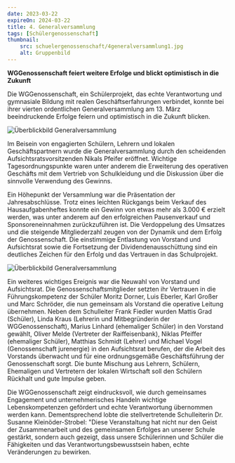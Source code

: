 ```yaml
---
date: 2023-03-22
expireOn: 2024-03-22
title: 4. Generalversammlung
tags: [Schülergenossenschaft]
thumbnail:
    src: schuelergenossenschaft/4generalversammlung1.jpg
    alt: Gruppenbild
---
```


**WGGenossenschaft feiert weitere Erfolge und blickt optimistisch in die Zukunft**

Die WGGenossenschaft, ein Schülerprojekt, das echte Verantwortung und gymnasiale Bildung mit realen Geschäftserfahrungen verbindet, konnte bei ihrer vierten ordentlichen Generalversammlung am 13. März beeindruckende Erfolge feiern und optimistisch in die Zukunft blicken.

![Überblickbild Generalversammlung](/images/schuelergenossenschaft/4generalversammlung1.jpg)

Im Beisein von engagierten Schülern, Lehrern und lokalen Geschäftspartnern wurde die Generalversammlung durch den scheidenden Aufsichtsratsvorsitzenden Nikals Pfeifer eröffnet. Wichtige Tagesordnungspunkte waren unter anderem die Erweiterung des operativen Geschäfts mit dem Vertrieb von Schulkleidung und die Diskussion über die sinnvolle Verwendung des Gewinns.

Ein Höhepunkt der Versammlung war die Präsentation der Jahresabschlüsse. Trotz eines leichten Rückgangs beim Verkauf des Hausaufgabenheftes konnte ein Gewinn von etwas mehr als 3.000 € erzielt werden, was unter anderem auf den erfolgreichen Pausenverkauf und Sponsoreneinnahmen zurückzuführen ist. Die Verdoppelung des Umsatzes und die steigende Mitgliederzahl zeugen von der Dynamik und dem Erfolg der Genossenschaft.  Die einstimmige Entlastung von Vorstand und Aufsichtsrat sowie die Fortsetzung der Dividendenausschüttung sind ein deutliches Zeichen für den Erfolg und das Vertrauen in das Schulprojekt.


![Überblickbild Generalversammlung](/images/schuelergenossenschaft/4generalversammlung2.jpg)

Ein weiteres wichtiges Ereignis war die Neuwahl von Vorstand und Aufsichtsrat. Die Genossenschaftsmitglieder setzten ihr Vertrauen in die Führungskompetenz der Schüler Moritz Dorner, Luis Eberler, Karl Großer und Marc Schröder, die nun gemeinsam als Vorstand die operative Leitung übernehmen. Neben dem Schulleiter Frank Fiedler wurden Mattis Grad (Schüler), Linda Kraus (Lehrerin und Mitbegründerin der WGGenossenschaft), Marius Linhard (ehemaliger Schüler) in den Vorstand gewählt, Oliver Melde (Vertreter der Raiffeisenbank), Niklas Pfeiffer (ehemaliger Schüler), Matthias Schmidt (Lehrer) und Michael Vogel (Genossenschaft jurenergie) in den Aufsichtsrat berufen, der die Arbeit des Vorstands überwacht und für eine ordnungsgemäße Geschäftsführung der Genossenschaft sorgt. Die bunte Mischung aus Lehrern, Schülern, Ehemaligen und Vertretern der lokalen Wirtschaft soll den Schülern Rückhalt und gute Impulse geben.

Die WGGenossenschaft zeigt eindrucksvoll, wie durch gemeinsames Engagement und unternehmerisches Handeln wichtige Lebenskompetenzen gefördert und echte Verantwortung übernommen werden kann. Dementsprechend lobte die stellvertretende Schulleiterin Dr. Susanne Kleinöder-Strobel: "Diese Veranstaltung hat nicht nur den Geist der Zusammenarbeit und des gemeinsamen Erfolges an unserer Schule gestärkt, sondern auch gezeigt, dass unsere Schülerinnen und Schüler die Fähigkeiten und das Verantwortungsbewusstsein haben, echte Veränderungen zu bewirken.